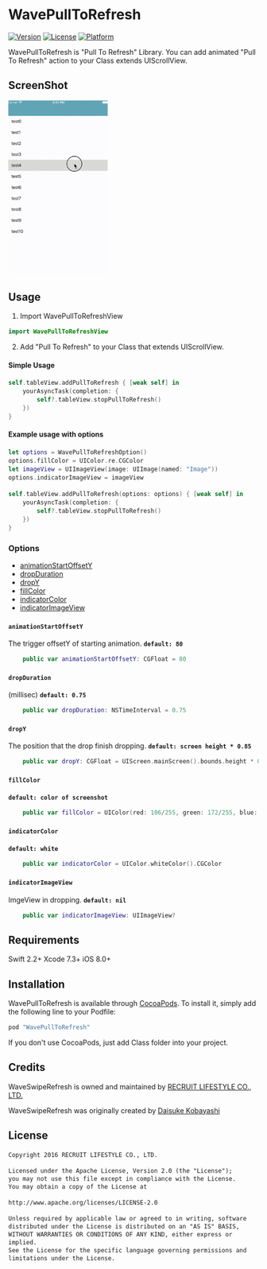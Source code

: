 # WavePullToRefresh

[![Version](https://img.shields.io/cocoapods/v/WavePullToRefresh.svg?style=flat)](http://cocoapods.org/pods/WavePullToRefresh)
[![License](https://img.shields.io/cocoapods/l/WavePullToRefresh.svg?style=flat)](http://cocoapods.org/pods/WavePullToRefresh)
[![Platform](https://img.shields.io/cocoapods/p/WavePullToRefresh.svg?style=flat)](http://cocoapods.org/pods/WavePullToRefresh)

WavePullToRefresh is "Pull To Refresh" Library.
You can add animated "Pull To Refresh" action to your Class extends UIScrollView.

## ScreenShot
<img src="./Screenshot/demo.gif" width="200" />

## Usage

1) Import WavePullToRefreshView

```swift
import WavePullToRefreshView
```

2) Add "Pull To Refresh" to your Class that extends UIScrollView.

#### Simple Usage

```swift
self.tableView.addPullToRefresh { [weak self] in
    yourAsyncTask(completion: {
        self?.tableView.stopPullToRefresh()
    })
}
```

#### Example usage with options

```swift
let options = WavePullToRefreshOption()
options.fillColor = UIColor.re.CGColor
let imageView = UIImageView(image: UIImage(named: "Image"))
options.indicatorImageView = imageView

self.tableView.addPullToRefresh(options: options) { [weak self] in
    yourAsyncTask(completion: {
        self?.tableView.stopPullToRefresh()
    })
}
```

### Options

* [animationStartOffsetY](#animationstartoffsety)
* [dropDuration](#dropduration)
* [dropY](#dropy)
* [fillColor](#fillcolor)
* [indicatorColor](#indicatorcolor)
* [indicatorImageView](#indicatorimageview)

#### `animationStartOffsetY`
The trigger offsetY of starting animation.
**`default: 80`**
```swift
    public var animationStartOffsetY: CGFloat = 80
```
#### `dropDuration`
(millisec)
**`default: 0.75`**
```swift
    public var dropDuration: NSTimeInterval = 0.75
```
#### `dropY`
The position that the drop finish dropping.
**`default: screen height * 0.85`**
```swift
    public var dropY: CGFloat = UIScreen.mainScreen().bounds.height * 0.85
```
#### `fillColor`
**`default: color of screenshot`**
```swift
    public var fillColor = UIColor(red: 106/255, green: 172/255, blue: 184/255, alpha: 1).CGColor
```
#### `indicatorColor`
**`default: white`**
```swift
    public var indicatorColor = UIColor.whiteColor().CGColor
```
#### `indicatorImageView`
ImgeView in dropping.
**`default: nil`**
```swift
    public var indicatorImageView: UIImageView?
```

## Requirements
Swift 2.2+
Xcode 7.3+
iOS 8.0+

## Installation

WavePullToRefresh is available through [CocoaPods](http://cocoapods.org). To install
it, simply add the following line to your Podfile:

```ruby
pod "WavePullToRefresh"
```

If you don't use CocoaPods, just add Class folder into your project.

## Credits

WaveSwipeRefresh is owned and maintained by [RECRUIT LIFESTYLE CO., LTD.](http://www.recruit-lifestyle.co.jp/)

WaveSwipeRefresh was originally created by [Daisuke Kobayashi](https://github.com/enkaism)  

## License

```
Copyright 2016 RECRUIT LIFESTYLE CO., LTD.

Licensed under the Apache License, Version 2.0 (the "License");
you may not use this file except in compliance with the License.
You may obtain a copy of the License at

http://www.apache.org/licenses/LICENSE-2.0

Unless required by applicable law or agreed to in writing, software
distributed under the License is distributed on an "AS IS" BASIS,
WITHOUT WARRANTIES OR CONDITIONS OF ANY KIND, either express or implied.
See the License for the specific language governing permissions and
limitations under the License.

```
